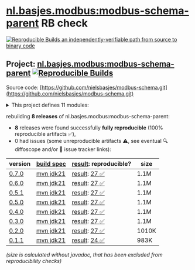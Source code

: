 [nl.basjes.modbus:modbus-schema-parent](https://central.sonatype.com/artifact/nl.basjes.modbus/modbus-schema-parent/versions) RB check
=======

[![Reproducible Builds](https://reproducible-builds.org/images/logos/rb.svg) an independently-verifiable path from source to binary code](https://reproducible-builds.org/)

## Project: [nl.basjes.modbus:modbus-schema-parent](https://central.sonatype.com/artifact/nl.basjes.modbus/modbus-schema-parent/versions) [![Reproducible Builds](https://img.shields.io/endpoint?url=https://raw.githubusercontent.com/jvm-repo-rebuild/reproducible-central/master/content/nl/basjes/modbus/modbus-schema-parent/badge.json)](https://github.com/jvm-repo-rebuild/reproducible-central/blob/master/content/nl/basjes/modbus/modbus-schema-parent/README.md)

Source code: [https://github.com/nielsbasjes/modbus-schema.git](https://github.com/nielsbasjes/modbus-schema.git)

<details><summary>This project defines 11 modules:</summary>

* [nl.basjes.modbus:modbus-api](https://central.sonatype.com/artifact/nl.basjes.modbus/modbus-api/overview)
* [nl.basjes.modbus:modbus-api-digitalpetri](https://central.sonatype.com/artifact/nl.basjes.modbus/modbus-api-digitalpetri/overview)
* [nl.basjes.modbus:modbus-api-j2mod](https://central.sonatype.com/artifact/nl.basjes.modbus/modbus-api-j2mod/overview)
* [nl.basjes.modbus:modbus-api-parent](https://central.sonatype.com/artifact/nl.basjes.modbus/modbus-api-parent/overview)
* [nl.basjes.modbus:modbus-api-plc4j](https://central.sonatype.com/artifact/nl.basjes.modbus/modbus-api-plc4j/overview)
* [nl.basjes.modbus:modbus-api-testing](https://central.sonatype.com/artifact/nl.basjes.modbus/modbus-api-testing/overview)
* [nl.basjes.modbus:modbus-schema-bom](https://central.sonatype.com/artifact/nl.basjes.modbus/modbus-schema-bom/overview)
* [nl.basjes.modbus:modbus-schema-device](https://central.sonatype.com/artifact/nl.basjes.modbus/modbus-schema-device/overview)
* [nl.basjes.modbus:modbus-schema-maven-plugin](https://central.sonatype.com/artifact/nl.basjes.modbus/modbus-schema-maven-plugin/overview)
* [nl.basjes.modbus:modbus-schema-parent](https://central.sonatype.com/artifact/nl.basjes.modbus/modbus-schema-parent/overview)
* [nl.basjes.modbus:modbus-schema-reference](https://central.sonatype.com/artifact/nl.basjes.modbus/modbus-schema-reference/overview)
</details>

rebuilding **8 releases** of nl.basjes.modbus:modbus-schema-parent:
- **8** releases were found successfully **fully reproducible** (100% reproducible artifacts :white_check_mark:),
- 0 had issues (some unreproducible artifacts :warning:, see eventual :mag: diffoscope and/or :memo: issue tracker links):

| version | [build spec](/BUILDSPEC.md) | [result](https://reproducible-builds.org/docs/jvm/): reproducible? | size |
| -- | --------- | ------ | -- |
| [0.7.0](https://central.sonatype.com/artifact/nl.basjes.modbus/modbus-schema-parent/0.7.0/pom) | [mvn jdk21](modbus-schema-parent-0.7.0.buildspec) | [result](modbus-schema-parent-0.7.0.buildinfo): [27 :white_check_mark: ](modbus-schema-parent-0.7.0.buildcompare) | 1.1M |
| [0.6.0](https://central.sonatype.com/artifact/nl.basjes.modbus/modbus-schema-parent/0.6.0/pom) | [mvn jdk21](modbus-schema-parent-0.6.0.buildspec) | [result](modbus-schema-parent-0.6.0.buildinfo): [27 :white_check_mark: ](modbus-schema-parent-0.6.0.buildcompare) | 1.1M |
| [0.5.1](https://central.sonatype.com/artifact/nl.basjes.modbus/modbus-schema-parent/0.5.1/pom) | [mvn jdk21](modbus-schema-parent-0.5.1.buildspec) | [result](modbus-schema-parent-0.5.1.buildinfo): [27 :white_check_mark: ](modbus-schema-parent-0.5.1.buildcompare) | 1.1M |
| [0.5.0](https://central.sonatype.com/artifact/nl.basjes.modbus/modbus-schema-parent/0.5.0/pom) | [mvn jdk21](modbus-schema-parent-0.5.0.buildspec) | [result](modbus-schema-parent-0.5.0.buildinfo): [27 :white_check_mark: ](modbus-schema-parent-0.5.0.buildcompare) | 1.1M |
| [0.4.0](https://central.sonatype.com/artifact/nl.basjes.modbus/modbus-schema-parent/0.4.0/pom) | [mvn jdk21](modbus-schema-parent-0.4.0.buildspec) | [result](modbus-schema-parent-0.4.0.buildinfo): [27 :white_check_mark: ](modbus-schema-parent-0.4.0.buildcompare) | 1.1M |
| [0.3.0](https://central.sonatype.com/artifact/nl.basjes.modbus/modbus-schema-parent/0.3.0/pom) | [mvn jdk21](modbus-schema-parent-0.3.0.buildspec) | [result](modbus-schema-parent-0.3.0.buildinfo): [27 :white_check_mark: ](modbus-schema-parent-0.3.0.buildcompare) | 1.1M |
| [0.2.0](https://central.sonatype.com/artifact/nl.basjes.modbus/modbus-schema-parent/0.2.0/pom) | [mvn jdk21](modbus-schema-parent-0.2.0.buildspec) | [result](modbus-schema-parent-0.2.0.buildinfo): [27 :white_check_mark: ](modbus-schema-parent-0.2.0.buildcompare) | 1010K |
| [0.1.1](https://central.sonatype.com/artifact/nl.basjes.modbus/modbus-schema-parent/0.1.1/pom) | [mvn jdk21](modbus-schema-parent-0.1.1.buildspec) | [result](modbus-schema-parent-0.1.1.buildinfo): [24 :white_check_mark: ](modbus-schema-parent-0.1.1.buildcompare) | 983K |

<i>(size is calculated without javadoc, that has been excluded from reproducibility checks)</i>

